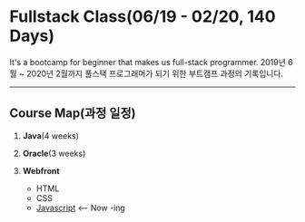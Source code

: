 # Fullstack Class(06/19 - 02/20, 140 Days)

It's a bootcamp for beginner that makes us full-stack programmer.
2019년 6월 ~ 2020년 2월까지 풀스택 프로그래머가 되기 위한 부트캠프 과정의 기록입니다.

***

## Course Map(과정 일정)

1. **Java**(4 weeks)

2. **Oracle**(3 weeks)

3. **Webfront**

   * HTML
   * CSS
   * [Javascript](../webfront/Javascript.md) <-- Now -ing

